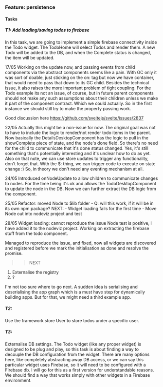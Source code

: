 
### Feature: persistence
#### Tasks
##### T1: Add loading/saving todos to firebase
In this task, we are going to implement a simple firebase connectivity inside the Todo widget. 
The TodoHome will select Todos and render them. A new Todo will be added to the DB, and when the Complete status is changed, the item will be updated.

17/05
Working on the update now, and passing events from child components via the abstract components seems like a pain. With GC only it was sort of doable, just sticking on the on: tag
but now we have container, that would need to pass that down to its GC child. Besides the technical issue, it also raises the more important problem of tight coupling. For the Todo example its not an issue, of course, but in future parent components should not make any such assumptions about their children unless we make it part of the component contract. Which we could actually. So in the first instance we should still try to make the property passing work.

Good discussion here
https://github.com/sveltejs/svelte/issues/2837

22/05
Actually this might be a non-issue for now. The original goal was not to have to include the logic to render/not render todo items in the parent. Now basically the DetailsDesktopComponent has the logic to pull in the showComplete piece of state, and the node's done field. So there's no need for the child to communicate that it's done status changed. Yes, it's still something that's potentially interesting and it's unclear how to do as yet. Also on that note, we can use store updates to trigger any functionality, don't forget that. With the $: thing, we can trigger code to execute on state change :) So, in theory we don't need any eventing mechanism at all. 

24/05
Introduced onNodeUpdate to allow children to communicate changes to nodes. For the time being it's ok and allows the TodoDesktopComponent to update the node in the DB. Now we can further extract the DB logic from the component. 

25/05 
Refactor: moved Node to $lib folder - Q: will this work, if it will be in its own npm package?
NEXT: 
    - Widget loading fails for the first time
    - Move Node out into nodeviz project and test

28/05
Widget loading: cannot reproduce the issue 
Node test is positive, I have added it to the nodeviz project.
Working on extracting the firebase stuff from the todo component.

Managed to reproduce the issue, and fixed, now all widgets are discovered and registered before we mark the initialisation as done and resolve the promise. 

>> NEXT
1) Externalise the registry
2) ?

I'm not too sure where to go next. A sudden idea is serialising and deserialising the app graph which is a must have step for dynamically building apps. But for that, we might need a third example app.

##### T2: 
Use the framework store User to store todos under a specific user.
##### T3:
Externalise DB settings. The Todo widget (like any proper widget) is designed to be plug and play, so this task is about finding a way to decouple the DB configuration from the widget. There are many options here, like completely abstracting away DB access, or we can say this particular widget uses Firebase, so it will need to be configured with a Firebase db. I will go for this as a first version for understandable reasons. We should find a way that works simply with other widgets in a Firebase environment.